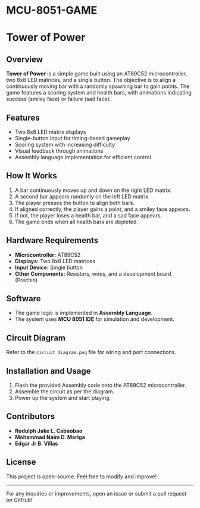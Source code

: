# MCU-8051-GAME

# Tower of Power

## Overview
**Tower of Power** is a simple game built using an AT89C52 microcontroller, two 8x8 LED matrices, and a single button. The objective is to align a continuously moving bar with a randomly spawning bar to gain points. The game features a scoring system and health bars, with animations indicating success (smiley face) or failure (sad face).

## Features
- Two 8x8 LED matrix displays
- Single-button input for timing-based gameplay
- Scoring system with increasing difficulty
- Visual feedback through animations
- Assembly language implementation for efficient control

## How It Works
1. A bar continuously moves up and down on the right LED matrix.
2. A second bar appears randomly on the left LED matrix.
3. The player presses the button to align both bars.
4. If aligned correctly, the player gains a point, and a smiley face appears.
5. If not, the player loses a health bar, and a sad face appears.
6. The game ends when all health bars are depleted.

## Hardware Requirements
- **Microcontroller:** AT89C52
- **Displays:** Two 8x8 LED matrices
- **Input Device:** Single button
- **Other Components:** Resistors, wires, and a development board (Prechin)

## Software
- The game logic is implemented in **Assembly Language**.
- The system uses **MCU 8051 IDE** for simulation and development.

## Circuit Diagram
Refer to the `circuit_diagram.png` file for wiring and port connections.

## Installation and Usage
1. Flash the provided Assembly code onto the AT89C52 microcontroller.
2. Assemble the circuit as per the diagram.
3. Power up the system and start playing.

## Contributors
- **Rodulph Jake L. Cabaobao**
- **Mohammad Naim D. Mariga**
- **Edgar Jr B. Villas**

## License
This project is open-source. Feel free to modify and improve!

---
For any inquiries or improvements, open an issue or submit a pull request on GitHub!


